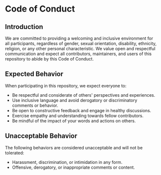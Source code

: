 # Code of Conduct

## Introduction

We are committed to providing a welcoming and inclusive environment for all participants, regardless of gender, sexual orientation, disability, ethnicity, religion, or any other personal characteristic. We value open and respectful communication and expect all contributors, maintainers, and users of this repository to abide by this Code of Conduct.

## Expected Behavior

When participating in this repository, we expect everyone to:

- Be respectful and considerate of others' perspectives and experiences.
- Use inclusive language and avoid derogatory or discriminatory comments or behavior.
- Be open to constructive feedback and engage in healthy discussions.
- Exercise empathy and understanding towards fellow contributors.
- Be mindful of the impact of your words and actions on others.

## Unacceptable Behavior

The following behaviors are considered unacceptable and will not be tolerated:

- Harassment, discrimination, or intimidation in any form.
- Offensive, derogatory, or inappropriate comments or content.
